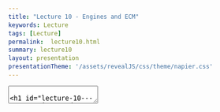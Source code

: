 ```yaml
---
title: "Lecture 10 - Engines and ECM"
keywords: Lecture
tags: [Lecture]
permalink:  lecture10.html
summary: lecture10
layout: presentation
presentationTheme: '/assets/revealJS/css/theme/napier.css' 
---
```

<section data-markdown data-separator="^\n---\n$" data-separator-vertical="^\n--\n$">
<textarea data-template>

# Lecture 10 - Game Engines and ECM
### SET09121 - Games Engineering

<br><br>
Leni Le Goff
<br>


School of Computing. Edinburgh Napier University


---

# Requirements of a Game

---

# What does a game need? From a Programmer's POV:

- **Content** 
  - 3d Models, Shaders, Textures, Text, Fonts, Music, Video, Saves, Levels/Game State etc.. <!-- .element: class="fragment" -->
- **Processing & I/O** 
  - Rendering, User input, Networking, Audio, Loading/Unloading/Streaming  <!-- .element: class="fragment" -->
- **Logic and Mechanics**
  - Physics, AI, Gameplay rules. <!-- .element: class="fragment" -->

---

# Game Engine Architecture

---

# Complexity

<a href="assets/images/2d_engine_architecture.png">![image](assets/images/2d_engine_architecture_a.png)</a> <!-- .element height="30%"  -->

---

# Combating the Complexity

- Game Codebases Get Big Fast <!-- .element: class="fragment" -->
- We've covered some Software Patterns that you can pull out of your toolbox to help. These help solve small isolated design problems. <!-- .element: class="fragment" -->
- Use standard approaches to deal with complexity: abstraction, decoupling, encapsulation <!-- .element: class="fragment" -->
- E.g. separating your gameplay logic (jump!) from the core engine logic (load a file!). <!-- .element: class="fragment" -->


---

# Build The Wall 

![image](assets/images/api_wall.png)


---

# Abstraction

---

# Abstraction - And so we build Games Engines

Do we need them?

After all we didn't always have them? <!-- .element: class="fragment" -->

Q: When do you think you need to separate engine code? <!-- .element: class="fragment" -->

- A: From the beginning <!-- .element: class="fragment" -->
- A: Later, when you identify things that can be abstracted <!-- .element: class="fragment" -->
- A: Never! Who's got the time for that <!-- .element: class="fragment" -->

Not all games need an 'engine' <!-- .element: class="fragment" -->

- Some are simplistic enough to not need it. <!-- .element: class="fragment" -->
- We already have an engine somewhat: SFML.  <!-- .element: class="fragment" -->
- This is already isolated from our code. But it doesn't do everything we need. <!-- .element: class="fragment" -->

---

# Build The Wall 

![image](assets/images/api_wall2.png)

---

# Software Abstraction techniques

---

# Object Orientation.

For now, we used the Entity model based on inheritance. It does a good job ...

... But it's not perfect. <!-- .element: class="fragment" -->

Enter: The Evil Tree Problem <!-- .element: class="fragment" -->

---

# Object Orientation & the Evil Tree

![image](assets/images/oo_strcuture.PNG)

---

# Possible Evil Tree Solutions

To fix this we need to either:
- Use multiple Inheritance (Danger Zone, bugs) <!-- .element: class="fragment" -->
- Use interfaces => C++ abstract class <!-- .element: class="fragment" -->
- Throw our design in the bin, unceremoniously, and... <!-- .element: class="fragment" -->
- **USE COMPOSITION, NOT INHERITANCE** <!-- .element: class="fragment" -->


---

# The Evil Tree Solution - The Entity Component Model

![image](assets/images/ecm_strcuture.png)

![image](assets/images/ecm_bricks.png)

---

# ECM 

ECM enables Data Oriented design.

![image](assets/images/ecs2.png)

---

# ECM PseudoCode

```cpp
class Entity {

  protected:
    List_of_components;

  public:
    update(delta_time);
    render();

    add_component(Component);
    get_components();
    
    remove_component(Component);
};

class Component {
private:
  Entity* _parent;
public:
  update(delta_time);
  render();
};
``` 


---

# ECM Code


```cpp
class Entity {

  protected:
    std::vector<std::shared_ptr<Component>> _components;

  public:
    virtual void update(const float &dt);
    virtual void render();

    template <typename T, typename... Targs>
    std::shared_ptr<T> add_component(Targs... params);

    template < typename T >
    const std::vector<std::shared_ptr<T>>& get_components() const;
    
    void remove_component(std::shared_ptr<Component>);
};

class Component {
private:
  Entity* const _parent;//link to the parent entity
public:
  virtual void update(const float &dt) = 0;
  virtual void render() = 0;
};
``` 
<!-- .element: class="stretch" -->

---

# Component Class

```cpp
class Component {
protected:
  Entity* const _parent;//link to the parent entity
public:
  virtual void update(const float &dt) = 0; //to update the component states
  virtual void render() = 0; //to display the component
  Component(Entity *const p);
  Component() = delete;
};
```
In the Component class we have:
- *_parent* a link to the parent entity.
- The default constructor is marked as `= delete` which means it is not usable.
- A Component *needs* a link to a parent to be instantiated.
- An *update* and *render* function that will be called by the entity update and render methods.

---

# ECM Code

```cpp
std::shared_ptr<Entity> player = std::make_shared<Entity>();

std::shared_ptr<ShapeComponent> s = player->add_component<ShapeComponent>();
s->set_shape<sf::CircleShape>(12.f);
s->get_shape().setFillColor(Color::Yellow);

player->add_component<MovementComponent>();

// later on...
player->get_components<MovementComponent>()[0]->set_speed(150.f);
```


---

## C++ TEMPLATES have arrived!
`template <  typename HELP  >!`


---

# Add component without templates

Without template the code would look like this:
```cpp
//To add a ShapeComponent
std::shared_ptr<ShapeComponent> sp = 
  std::make_shared<ShapeComponent>(this, params...));
player->_components.push_back(sp); //we would need to make _components public
```
- If we want to encapsulate this we will need to implement a specific `add_component` function for each type of components: `add_shape_component`, `add_player_movement_component`, `add_texture_component`, `add_chase_component` etc...
- Or we can just copy paste this code every time. 
- In this situation, we cannot abstract this routine. 

---

# Get a particular component without templates

```cpp
for(size_t i=0;i < player->_components.size(); ++i)
{
    std::shared_ptr<Component>& comp = player->_components[i]; 
    if( std::dynamic_pointer_cast<MovementComponent>(comp) != nullptr)
    {
        std::dynamic_pointer_cast<MovementComponent>(comp)->set_speed(150.0f);
        break;
    }
}
```
- This is impossible to encapsulate.
- Then, you will have to use similar code everytime you want to access a component.

---

# Generalising with Template

Add a component
```cpp
template <typename T, typename... Targs>
std::shared_ptr<T> add_component(Targs... params) {
  std::shared_ptr<T> sp(std::make_shared<T>(this, params...));
  _components.push_back(sp);
  return sp;
}
```
Get the components of a certain type
```cpp
template < typename T >
const std::vector<std::shared_ptr<T>> get_components() const {
  std::vector<std::shared_ptr<T>> ret;
  for (const std::shared_ptr<Component>& c : _components) {
    if (typeid(*c) == typeid(T)) {
      ret.push_back(std::dynamic_pointer_cast<T>(c));
    }
  }
  return std::move(ret);
}
```

---

# Generalising with Template (cont.)

The compilator will do the substitution for us at compile time.
For instance, with a `PickupComponent`.

Add a component
```cpp
std::shared_ptr<PickupComponent> add_component(/*some params*/) {
  std::shared_ptr<PickupComponent> sp(std::make_shared<T>(this, params...));
  _components.push_back(sp);
  return sp;
}
```
Get the components of a certain type
```cpp
const std::vector<std::shared_ptr<PickupComponent>> get_components() const {
  std::vector<std::shared_ptr<PickupComponent>> ret;
  for (const std::shared_ptr<Component>& c : _components) {
    if (typeid(*c) == typeid(PickupComponent)) {
      ret.push_back(std::dynamic_pointer_cast<PickupComponent>(c));
    }
  }
  return std::move(ret);
}
```

---

# Things to know about templates

- It is a powerful tool for abstraction but can get tricky to use. 
- There are class template and function template
```cpp
template< typename T >
class A{};
```
- Template classes and functions has to be defined in headers.
- All code from templates will be duplicated everywhere it is used at compile time.
- A heavily templated code will need long compile time (because of generation of code) and can be very slow unless compiled with optimisation options (-O3)

---

# How the templates are compiled

```cpp
//defined in headers
template <typename T, typename... Targs>
std::shared_ptr<T> add_component(Targs... params) {
  std::shared_ptr<T> sp(std::make_shared<T>(this, params...));
  _components.push_back(sp);
  return sp;
}
```
We call this function
```cpp
//in the source file
std::shared_ptr<ShapeComponent> s = player->add_component<ShapeComponent>();
s->set_shape<sf::CircleShape>(12.f);
s->get_shape().setFillColor(Color::Yellow);
```
The compilator will generate this code before compiling.
```cpp 
std::shared_ptr<ShapeComponent> add_component() {
  std::shared_ptr<PickupComponent> sp(std::make_shared<PickupComponent>(this, params...));
  _components.push_back(sp);
  return sp;
}
```
And use the generated function where we call it.

---

# Summary

- Games are complicated systems!
- This is why we use clever tricks to help simplify the problem
- ECM is a great way to reuse code
- But we do have to use C++ templates to do these nicely
